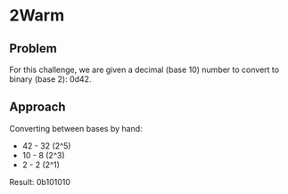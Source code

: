# 2Warm

## Problem

For this challenge, we are given a decimal (base 10) number to convert to binary (base 2): 0d42.

## Approach

Converting between bases by hand:

* 42 - 32 (2^5)
* 10 - 8 (2^3)
* 2 - 2 (2^1)

Result: 0b101010
